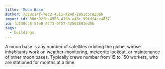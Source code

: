 ```yaml
---
title: 'Moon Base'
author: 7328c14f-7ec2-4511-a24d-29a1c5ce23eb
import_id: 30dc92fb-4956-479b-a43c-99fdf4ce4837
id: fd148cc8-5fe0-4773-9f57-42563801ed0b
tags:
  - buildings
---
```

A moon base is any number of satellites orbiting the globe, whose inhabitants work on weather-monitoring, meteorite lookout, or maintenance of other moon bases. Typically crews number from 15 to 150 workers, who are stationed for months at a time.